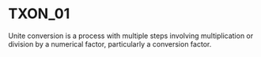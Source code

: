 # TXON_01
Unite conversion is a process with multiple steps
involving multiplication or division by a numerical
factor, particularly a conversion factor.
